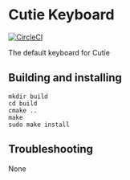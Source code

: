 # Cutie Keyboard

[![CircleCI](https://dl.circleci.com/status-badge/img/gh/cutie-shell/cutie-keyboard/tree/droidian.svg?style=svg)](https://dl.circleci.com/status-badge/redirect/gh/cutie-shell/cutie-keyboard/tree/droidian)

The default keyboard for Cutie

## Building and installing

```
mkdir build
cd build
cmake ..
make
sudo make install
```

## Troubleshooting
None
